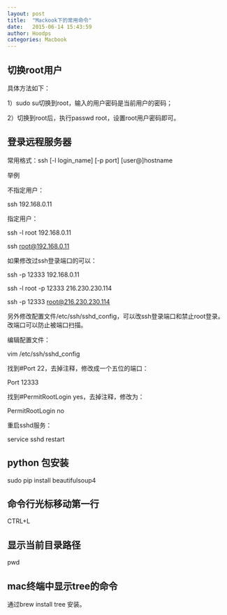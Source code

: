 ```yaml
---
layout: post
title:  "Mackook下的常用命令"
date:   2015-06-14 15:43:59
author: Hoodps
categories: Macbook
---
```


## 切换root用户
具体方法如下：

1）sudo su切换到root，输入的用户密码是当前用户的密码；

2）切换到root后，执行passwd root，设置root用户密码即可。

## 登录远程服务器

常用格式：ssh [-l login_name] [-p port] [user@]hostname

举例
 
不指定用户：
 
ssh 192.168.0.11
 
指定用户：
 
ssh -l root 192.168.0.11
 
ssh root@192.168.0.11
 
如果修改过ssh登录端口的可以：
 
ssh -p 12333 192.168.0.11
 
ssh -l root -p 12333 216.230.230.114
 
ssh -p 12333 root@216.230.230.114
 
另外修改配置文件/etc/ssh/sshd_config，可以改ssh登录端口和禁止root登录。改端口可以防止被端口扫描。
 
编辑配置文件：
 
vim /etc/ssh/sshd_config
 
找到#Port 22，去掉注释，修改成一个五位的端口：
 
Port 12333
 
找到#PermitRootLogin yes，去掉注释，修改为：
 
PermitRootLogin no
 
重启sshd服务：
 
service sshd restart

## python 包安装

sudo pip install beautifulsoup4

## 命令行光标移动第一行
CTRL+L

## 显示当前目录路径
pwd

## mac终端中显示tree的命令
通过brew install tree 安装。




